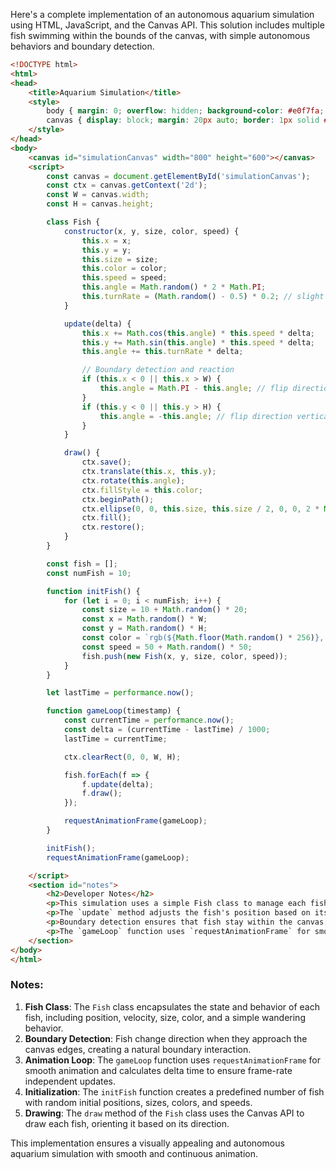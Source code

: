 Here's a complete implementation of an autonomous aquarium simulation using HTML, JavaScript, and the Canvas API. This solution includes multiple fish swimming within the bounds of the canvas, with simple autonomous behaviors and boundary detection.

```html
<!DOCTYPE html>
<html>
<head>
    <title>Aquarium Simulation</title>
    <style>
        body { margin: 0; overflow: hidden; background-color: #e0f7fa; } /* Light blue background */
        canvas { display: block; margin: 20px auto; border: 1px solid #888; background-color:rgb(207, 247, 255); } /* Blue water */
    </style>
</head>
<body>
    <canvas id="simulationCanvas" width="800" height="600"></canvas>
    <script>
        const canvas = document.getElementById('simulationCanvas');
        const ctx = canvas.getContext('2d');
        const W = canvas.width;
        const H = canvas.height;

        class Fish {
            constructor(x, y, size, color, speed) {
                this.x = x;
                this.y = y;
                this.size = size;
                this.color = color;
                this.speed = speed;
                this.angle = Math.random() * 2 * Math.PI;
                this.turnRate = (Math.random() - 0.5) * 0.2; // slight turn rate for wandering
            }

            update(delta) {
                this.x += Math.cos(this.angle) * this.speed * delta;
                this.y += Math.sin(this.angle) * this.speed * delta;
                this.angle += this.turnRate * delta;

                // Boundary detection and reaction
                if (this.x < 0 || this.x > W) {
                    this.angle = Math.PI - this.angle; // flip direction horizontally
                }
                if (this.y < 0 || this.y > H) {
                    this.angle = -this.angle; // flip direction vertically
                }
            }

            draw() {
                ctx.save();
                ctx.translate(this.x, this.y);
                ctx.rotate(this.angle);
                ctx.fillStyle = this.color;
                ctx.beginPath();
                ctx.ellipse(0, 0, this.size, this.size / 2, 0, 0, 2 * Math.PI);
                ctx.fill();
                ctx.restore();
            }
        }

        const fish = [];
        const numFish = 10;

        function initFish() {
            for (let i = 0; i < numFish; i++) {
                const size = 10 + Math.random() * 20;
                const x = Math.random() * W;
                const y = Math.random() * H;
                const color = `rgb(${Math.floor(Math.random() * 256)}, ${Math.floor(Math.random() * 256)}, ${Math.floor(Math.random() * 256)})`;
                const speed = 50 + Math.random() * 50;
                fish.push(new Fish(x, y, size, color, speed));
            }
        }

        let lastTime = performance.now();

        function gameLoop(timestamp) {
            const currentTime = performance.now();
            const delta = (currentTime - lastTime) / 1000;
            lastTime = currentTime;

            ctx.clearRect(0, 0, W, H);

            fish.forEach(f => {
                f.update(delta);
                f.draw();
            });

            requestAnimationFrame(gameLoop);
        }

        initFish();
        requestAnimationFrame(gameLoop);

    </script>
    <section id="notes">
        <h2>Developer Notes</h2>
        <p>This simulation uses a simple Fish class to manage each fish's state and behavior. The Fish class encapsulates position, velocity, size, color, and a simple wandering behavior.</p>
        <p>The `update` method adjusts the fish's position based on its velocity and direction, and introduces a slight turn rate for more natural movement.</p>
        <p>Boundary detection ensures that fish stay within the canvas and react appropriately when they approach the edges.</p>
        <p>The `gameLoop` function uses `requestAnimationFrame` for smooth animation and calculates delta time to ensure frame-rate independent updates.</p>
    </section>
</body>
</html>
```

### Notes:
1. **Fish Class**: The `Fish` class encapsulates the state and behavior of each fish, including position, velocity, size, color, and a simple wandering behavior.
2. **Boundary Detection**: Fish change direction when they approach the canvas edges, creating a natural boundary interaction.
3. **Animation Loop**: The `gameLoop` function uses `requestAnimationFrame` for smooth animation and calculates delta time to ensure frame-rate independent updates.
4. **Initialization**: The `initFish` function creates a predefined number of fish with random initial positions, sizes, colors, and speeds.
5. **Drawing**: The `draw` method of the `Fish` class uses the Canvas API to draw each fish, orienting it based on its direction.

This implementation ensures a visually appealing and autonomous aquarium simulation with smooth and continuous animation.

<!-- Benchmark Info -->
<!-- Backend: llamacpp -->
<!-- Model: Mistral-Large-Instruct-2411-IQ2_XS.gguf -->
<!-- Prompt: aquarium.md -->
<!-- Generation Time: 511.04s -->
<!-- Fallback Used: False -->